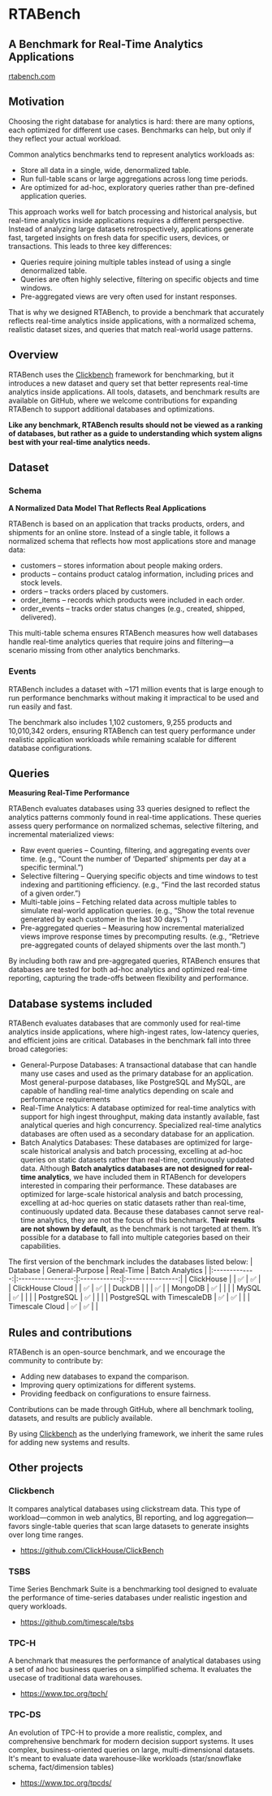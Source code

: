 # RTABench
## A Benchmark for Real-Time Analytics Applications

[rtabench.com](https://rtabench.com)

## Motivation
Choosing the right database for analytics is hard: there are many options, each optimized for different use cases. Benchmarks can help, but only if they reflect your actual workload.

Common analytics benchmarks tend to represent analytics workloads as:
- Store all data in a single, wide, denormalized table.
- Run full-table scans or large aggregations across long time periods.
- Are optimized for ad-hoc, exploratory queries rather than pre-defined application queries.

This approach works well for batch processing and historical analysis, but real-time analytics inside applications requires a different perspective. Instead of analyzing large datasets retrospectively, applications generate fast, targeted insights on fresh data for specific users, devices, or transactions. This leads to three key differences:
- Queries require joining multiple tables instead of using a single denormalized table.
- Queries are often highly selective, filtering on specific objects and time windows.
- Pre-aggregated views are very often used for instant responses.

That is why we designed RTABench, to provide a benchmark that accurately reflects real-time analytics inside applications, with a normalized schema, realistic dataset sizes, and queries that match real-world usage patterns.

## Overview
RTABench uses the [Clickbench](https://github.com/ClickHouse/ClickBench) framework for benchmarking, but it introduces a new dataset and query set that better represents real-time analytics inside applications. All tools, datasets, and benchmark results are available on GitHub, where we welcome contributions for expanding RTABench to support additional databases and optimizations.

**Like any benchmark, RTABench results should not be viewed as a ranking of databases, but rather as a guide to understanding which system aligns best with your real-time analytics needs.**


## Dataset
### Schema
**A Normalized Data Model That Reflects Real Applications**

RTABench is based on an application that tracks products, orders, and shipments for an online store. Instead of a single table, it follows a normalized schema that reflects how most applications store and manage data:
- customers – stores information about people making orders.
- products – contains product catalog information, including prices and stock levels.
- orders – tracks orders placed by customers.
- order_items – records which products were included in each order.
- order_events – tracks order status changes (e.g., created, shipped, delivered).

This multi-table schema ensures RTABench measures how well databases handle real-time analytics queries that require joins and filtering—a scenario missing from other analytics benchmarks.

### Events
RTABench includes a dataset with ~171 million events that is large enough to run performance benchmarks without making it impractical to be used and run easily and fast.

The benchmark also includes 1,102 customers, 9,255 products and 10,010,342 orders, ensuring RTABench can test query performance under realistic application workloads while remaining scalable for different database configurations.

## Queries
**Measuring Real-Time Performance**

RTABench evaluates databases using 33 queries designed to reflect the analytics patterns commonly found in real-time applications. These queries assess query performance on normalized schemas, selective filtering, and incremental materialized views:
- Raw event queries – Counting, filtering, and aggregating events over time. (e.g., “Count the number of ‘Departed’ shipments per day at a specific terminal.”)
- Selective filtering – Querying specific objects and time windows to test indexing and partitioning efficiency. (e.g., “Find the last recorded status of a given order.”)
- Multi-table joins – Fetching related data across multiple tables to simulate real-world application queries. (e.g., “Show the total revenue generated by each customer in the last 30 days.”)
- Pre-aggregated queries – Measuring how incremental materialized views improve response times by precomputing results. (e.g., “Retrieve pre-aggregated counts of delayed shipments over the last month.”)

By including both raw and pre-aggregated queries, RTABench ensures that databases are tested for both ad-hoc analytics and optimized real-time reporting, capturing the trade-offs between flexibility and performance.

## Database systems included
RTABench evaluates databases that are commonly used for real-time analytics inside applications, where high-ingest rates, low-latency queries, and efficient joins are critical. Databases in the benchmark fall into three broad categories:
- General-Purpose Databases: A transactional database that can handle many use cases and used as the primary database for an application. Most general-purpose databases, like PostgreSQL and MySQL, are capable of handling real-time analytics depending on scale and performance requirements
- Real-Time Analytics: A database optimized for real-time analytics with support for high ingest throughput, making data instantly available, fast analytical queries and high concurrency. Specialized real-time analytics databases are often used as a secondary database for an application.
- Batch Analytics Databases: These databases are optimized for large-scale historical analysis and batch processing, excelling at ad-hoc queries on static datasets rather than real-time, continuously updated data.
Although **Batch analytics databases are not designed for real-time analytics**, we have included them in RTABench for developers interested in comparing their performance. These databases are optimized for large-scale historical analysis and batch processing, excelling at ad-hoc queries on static datasets rather than real-time, continuously updated data.
Because these databases cannot serve real-time analytics, they are not the focus of this benchmark. **Their results are not shown by default**, as the benchmark is not targeted at them.
It’s possible for a database to fall into multiple categories based on their capabilities.

The first version of the benchmark includes the databases listed below:
| Database | General-Purpose | Real-Time | Batch Analytics |
|:-------------:|:-----------------:|:------------:|:----------------:|
| ClickHouse | | ✅ | ✅ |
| ClickHouse Cloud | | ✅ | ✅ |
| DuckDB | | | ✅ |
| MongoDB | ✅ | | |
| MySQL | ✅ | | |
| PostgreSQL | ✅ | | |
| PostgreSQL with TimescaleDB | ✅ | ✅ | |
| Timescale Cloud | ✅ | ✅ | |

## Rules and contributions
RTABench is an open-source benchmark, and we encourage the community to contribute by:
- Adding new databases to expand the comparison.
- Improving query optimizations for different systems.
- Providing feedback on configurations to ensure fairness.

Contributions can be made through GitHub, where all benchmark tooling, datasets, and results are publicly available.

By using [Clickbench](https://github.com/ClickHouse/ClickBench) as the underlying framework, we inherit the same rules for adding new systems and results.

## Other projects
### Clickbench
It compares analytical databases using clickstream data. This type of workload—common in web analytics, BI reporting, and log aggregation—favors single-table queries that scan large datasets to generate insights over long time ranges.
- https://github.com/ClickHouse/ClickBench

### TSBS
Time Series Benchmark Suite is a benchmarking tool designed to evaluate the performance of time-series databases under realistic ingestion and query workloads.
- https://github.com/timescale/tsbs


### TPC-H
A benchmark that measures the performance of analytical databases using a set of ad hoc business queries on a simplified schema. It evaluates the usecase of traditional data warehouses.
- https://www.tpc.org/tpch/

### TPC-DS
An evolution of TPC-H to provide a more realistic, complex, and comprehensive benchmark for modern decision support systems. It uses complex, business-oriented queries on large, multi-dimensional datasets. It's meant to evaluate data warehouse-like workloads (star/snowflake schema, fact/dimension tables)  
- https://www.tpc.org/tpcds/

